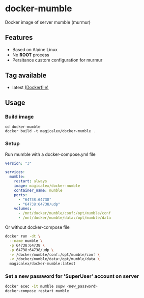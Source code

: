 # docker-mumble

Docker image of server mumble (murmur)

## Features

* Based on Alpine Linux
* No **ROOT** process
* Persitance custom configuration for murmur

## Tag available

* latest [(Dockerfile)](https://github.com/magicalex/docker-mumble/Dockerfile)

## Usage

### Build image

```
cd docker-mumble
docker build -t magicalex/docker-mumble .
```

### Setup

Run mumble with a docker-compose.yml file

```yml
version: "3"

services:
  mumble:
    restart: always
    image: magicalex/docker-mumble
    container_name: mumble
    ports:
      - "64738:64738"
      - "64738:64738/udp"
    volumes:
      - /mnt/docker/mumble/conf:/opt/mumble/conf
      - /mnt/docker/mumble/data:/opt/mumble/data
```

Or without docker-compose file

```sh
docker run -dt \
  --name mumble \
  -p 64738:64738 \
  -p 64738:64738/udp \
  -v /docker/mumble/conf:/opt/mumble/conf \
  -v /docker/mumble/data:/opt/mumble/data \
  magicalex/docker-mumble:latest 
```

### Set a new password for 'SuperUser' account on server

```sh
docker exec -it mumble supw <new_password>
docker-compose restart mumble
```
